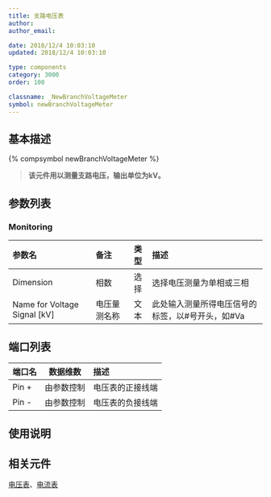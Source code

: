 ```yaml
---
title: 支路电压表
author: 
author_email:

date: 2018/12/4 10:03:10
updated: 2018/12/4 10:03:10

type: components
category: 3000
order: 100

classname: _NewBranchVoltageMeter
symbol: newBranchVoltageMeter
---
```

## 基本描述
{% compsymbol newBranchVoltageMeter %}

> **该元件用以测量支路电压，输出单位为kV。**

## 参数列表
### Monitoring
| 参数名 | 备注 | 类型 | 描述 |
| :--- | :--- | :--: | :--- |
| Dimension | 相数 | 选择 | 选择电压测量为单相或三相 |
| Name for Voltage Signal \[kV\] | 电压量测名称 | 文本 | 此处输入测量所得电压信号的标签，以#号开头，如#Va |


## 端口列表

| 端口名 | 数据维数 | 描述 |
| :--- | :--:  | :--- |
| Pin + | 由参数控制 |电压表的正接线端 |                   
| Pin - | 由参数控制 | 电压表的负接线端|                   

## 使用说明



## 相关元件

[电压表](/components/comp_NewVoltageMeter.html)、[电流表](/components/comp_NewCurrentMeter.html)
